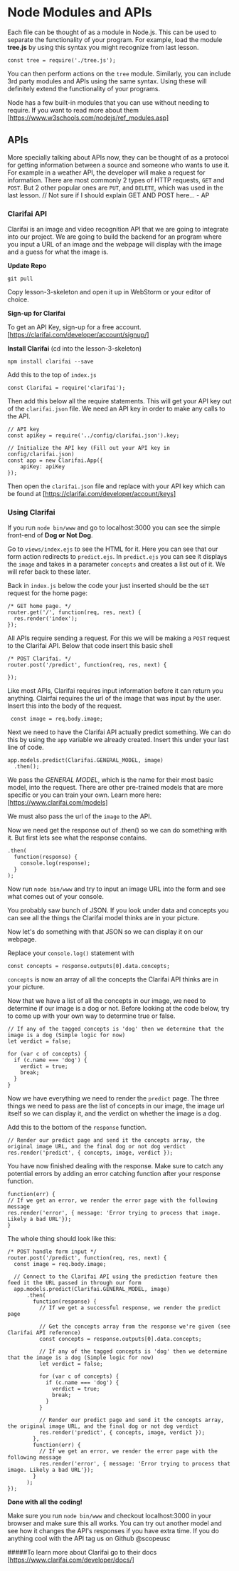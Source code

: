 # Node Modules and APIs

Each file can be thought of as a module in Node.js. This can be used to separate the functionality of your program. For example, load the module **tree.js** by using this syntax you might recognize from last lesson. 
```` 
const tree = require('./tree.js');
````
You can then perform actions on the `tree` module. 
Similarly, you can include 3rd party modules and APIs using the same syntax. Using these will definitely extend the functionality of your programs.

Node has a few built-in modules that you can use without needing to require. If you want to read more about them
[https://www.w3schools.com/nodejs/ref_modules.asp]


## APIs
More specially talking about APIs now, they can be thought of as a protocol for getting information between a source and someone who wants to use it. For example in a weather API, the developer will make a request for information. There are most commonly 2 types of HTTP requests, `GET` and `POST`. But 2 other popular ones are `PUT`, and `DELETE`, which was used in the last lesson.
// Not sure if I should explain GET AND POST here... - AP

### Clarifai API
Clarifai is an image and video recognition API that we are going to integrate into our project. We are going to build the backend for an program where you input a URL of an image and the webpage will display with the image and a guess for what the image is.

**Update Repo**
````
git pull
````
Copy lesson-3-skeleton and open it up in WebStorm or your editor of choice.  

**Sign-up for Clarifai**  

 To get an API Key, sign-up for a free account.  
[https://clarifai.com/developer/account/signup/]

**Install Clarifai**  (cd into the lesson-3-skeleton)
  
````
npm install clarifai --save
````

Add this to the top of `index.js`
````
const Clarifai = require('clarifai');
````
Then add this below all the require statements. This will get your API key out of the `clarifai.json` file. We need an API key in order to make any calls to the API.
````
// API key
const apiKey = require('../config/clarifai.json').key;

// Initialize the API key (Fill out your API key in config/clarifai.json)
const app = new Clarifai.App({
    apiKey: apiKey
});
````
Then open the `clarifai.json` file and replace with your API key which can be found at
[https://clarifai.com/developer/account/keys] 



### Using Clarifai
If you run `node bin/www` and go to localhost:3000 you can see the simple front-end of **Dog or Not Dog**.  

Go to `views/index.ejs` to see the HTML for it. Here you can see that our form action redirects to `predict.ejs`.
In `predict.ejs` you can see it displays the `image` and takes in a parameter `concepts` and creates a list out of it. We will refer back to these later.

Back in `index.js` below the code your just inserted should be the `GET` request for the home page:
````
/* GET home page. */
router.get('/', function(req, res, next) {
  res.render('index');
});
````
All APIs require sending a request. For this we will be making a `POST` request to the Clarifai API. Below that code insert this basic shell 
````
/* POST Clarifai. */
router.post('/predict', function(req, res, next) {  
 
});
````
Like most APIs, Clarifai requires input information before it can return you anything. 
Clairfai requires the url of the image that was input by the user. Insert this into the body of the request.
````
 const image = req.body.image;
 ````
Next we need to have the Clarifai API actually predict something. We can do this by using the `app` variable we already created. Insert this under your last line of code.
````
app.models.predict(Clarifai.GENERAL_MODEL, image)
  .then();
````
We pass the *GENERAL MODEL*, which is the name for their most basic model, into the request. There are other pre-trained models that are more specific or you can train your own. Learn more here:
[https://www.clarifai.com/models] 

We must also pass the url of the `image` to the API.


Now we need get the response out of .then() so we can do something with it. But first lets see what the response contains.

````
.then(
  function(response) {
    console.log(response);
  }
);
````
Now run `node bin/www` and try to input an image URL into the form and see what comes out of your console.

You probably saw bunch of JSON. If you look under data and concepts you can see all the things the Clarifai model thinks are in your picture. 

Now let's do something with that JSON so we can display it on our webpage.

Replace your `console.log()` statement with 
````
const concepts = response.outputs[0].data.concepts;
````    
`concepts` is now an array of all the concepts the Clarifai API thinks are in your picture. 

Now that we have a list of all the concepts in our image, we need to determine if our image is a dog or not. Before looking at the code below, try to come up with your own way to determine true or false.
````
// If any of the tagged concepts is 'dog' then we determine that the image is a dog (Simple logic for now)
let verdict = false;

for (var c of concepts) {
  if (c.name === 'dog') {
    verdict = true;
    break;
  }
}
````
Now we have everything we need to render the `predict` page. The three things we need to pass are the list of concepts in our image, the image url itself so we can display it, and the verdict on whether the image is a dog.

Add this to the bottom of the `response` function.
````
// Render our predict page and send it the concepts array, the original image URL, and the final dog or not dog verdict
res.render('predict', { concepts, image, verdict });
````
You have now finished dealing with the response. 
Make sure to catch any potential errors by adding an error catching function after your response function.
````
function(err) {
// If we get an error, we render the error page with the following message
res.render('error', { message: 'Error trying to process that image. Likely a bad URL'});
}
````
The whole thing should look like this:
````
/* POST handle form input */
router.post('/predict', function(req, res, next) {
  const image = req.body.image;

  // Connect to the Clarifai API using the prediction feature then feed it the URL passed in through our form
  app.models.predict(Clarifai.GENERAL_MODEL, image)
      .then(
        function(response) {
          // If we get a successful response, we render the predict page 

          // Get the concepts array from the response we're given (see Clarifai API reference)
          const concepts = response.outputs[0].data.concepts;

          // If any of the tagged concepts is 'dog' then we determine that the image is a dog (Simple logic for now)
          let verdict = false;

          for (var c of concepts) {
            if (c.name === 'dog') {
              verdict = true;
              break;
            }
          }

          // Render our predict page and send it the concepts array, the original image URL, and the final dog or not dog verdict
          res.render('predict', { concepts, image, verdict });
        },
        function(err) {
          // If we get an error, we render the error page with the following message
          res.render('error', { message: 'Error trying to process that image. Likely a bad URL'});
        }
      );
});
````
**Done with all the coding!**

Make sure you run `node bin/www` and checkout localhost:3000 in your browser and make sure this all works. You can try out another model and see how it changes the API's responses if you have extra time. If you do anything cool with the API tag us on Github @scopeusc


#####To learn more about Clarifai go to their docs
[https://www.clarifai.com/developer/docs/]


